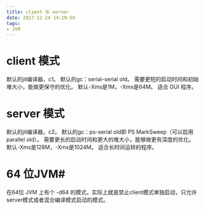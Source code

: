 ```yaml
---
title: client 与 server
date: 2017-12-24 14:29:59
tags:
- JVM
---
```


# client 模式 #

默认的jit编译器，c1。
默认的gc：serial-serial old。
需要更短的启动时间和初始堆大小，能做更保守的优化。
默认-Xms是1M，-Xmx是64M。
适合 GUI 程序。

# server 模式 #

默认的jit编译器，c2。
默认的gc：ps-serial old即 PS MarkSweep（可以启用parallel old）。
需要更长的启动时间和更大的堆大小，能够做更有深度的优化。
默认-Xms是128M，-Xmx是1024M。
适合长时间运转的程序。

# 64 位JVM#

在64位 JVM 上有个 -d64 的模式，实际上就是禁止client模式单独启动，只允许server模式或者混合编译模式启动的模式。